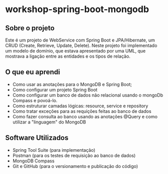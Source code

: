 # workshop-spring-boot-mongodb

## Sobre o projeto

Este é um projeto de WebService com Spring Boot e JPA/Hibernate, um CRUD (Create, Retrieve, Update, Delete). 
Neste projeto foi implementado um modelo de domínio, 
que estava apresentado por uma UML, que mostrava a ligação entre as entidades e os tipos de relação.

## O que eu aprendi
- Como usar as anotações para o MongoDB e Spring Boot;
- Como configurar um projeto Spring Boot
- Como configurar um banco de dados não relacional usando o mongoDb Compass e povoá-lo.
- Como estruturar camadas lógicas: resource, service e repository 
- Como tratar exceções para as requições feitas ao banco de dados
- Como fazer consulta ao banco usando as anotações @Query e como utilizar a "linguagem" do MongoDB

## Software Utilizados
- Spring Tool Suite (para implementação)
- Postman (para os testes de requisição ao banco de dados)
- MongoDB Compass
- Git e GitHub (para o versionamento e publicação do código)

